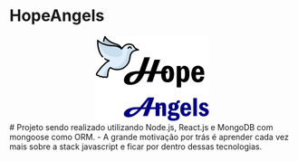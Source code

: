 # HopeAngels
<center>
<img src = "./frontend/design/src/images/logomarca.png" width = "200px" height = "150px"/></center>
# Projeto sendo realizado utilizando Node.js, React.js e MongoDB com mongoose como ORM.
- A grande motivação por trás é aprender cada vez mais sobre a stack javascript e ficar por dentro dessas tecnologias.

